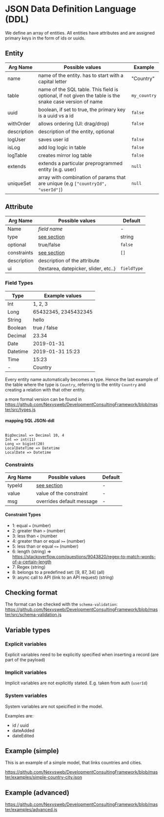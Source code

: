 # JSON Data Definition Language (DDL)

We define an array of entities. All entities have attributes and are assigned primary keys in the form of ids or uuids.

## Entity

| Arg Name    |  Possible values                                                                 | Example     |
|-------------|----------------------------------------------------------------------------------|-------------|
| name        | name of the entity. has to start with a capital letter                           | "Country"   |
| table       | name of the SQL table. This field is optional, if not given the table is the snake case version of name                                                                                                        | `my_country`|
| uuid        | boolean, if set to true, the primary key is a uuid vs a id                       | `false`     |
| withOrder   | allows ordering (UI: drag/drop)                                                  | `false`     |
| description | description of the entity, optional                                              |             |
| logUser     | saves user id                                                                    | `false`     |
| isLog       | add log logic in table                                                           | `false`     |
| logTable    | creates mirror log table                                                         | `false`     |
| extends     | extends a particular preprogrammed entity (e.g. user)                            | `null`      |
| uniqueSet   | array with combination of params that are unique (e.g `["countryId", "userId"]`) | `null`      |

## Attribute


| Arg Name    |  Possible values                                                | Default     |
|-------------|-----------------------------------------------------------------|-------------|
| Name        | *field name*                                                    | -           |
| type        | [see section](#field-types)                                     | string      |
| optional    | true/false                                                      | `false`     |
| constraints | [see section](#constraints)                                     | `[]`        |
| description | description of the attribute                                    |             |
| ui          | {textarea, datepicker, slider, etc..}                           | `fieldType` |


### Field Types

| Type     | Example values       |
|----------|----------------------|
| Int      | 1, 2, 3              |
| Long     | 65432345, 2345432345 |
| String   | hello                |
| Boolean  | true / false         |
| Decimal  | 23.34                |
| Date     | 2019-01-31           |
| Datetime | 2019-01-31 15:23     |
| Time     | 15:23                |
| -        | Country              |

Every entity name automatically becomes a type. Hence the last example of the table where the type is `Country`, referring to the entity `Country` and creating a relation with that other entity.

a more formal version can be found in https://github.com/Nexysweb/DevelopmentConsultingFramework/blob/master/src/types.js

#### mapping SQL JSON-ddl

```

BigDecimal => Decimal 10, 4
Int => int(11)
Long => bigint(20)
LocalDateTime => Datetime
LocalDate => Datetime
```

### Constraints

| Arg Name    |  Possible values                                                | Default     |
|-------------|-----------------------------------------------------------------|-------------|
| typeId      | [see section](#constraint-types)                                | -           |
| value       | value of the constraint                                         | -           |
| msg         | overrides default message                                       | -           |

#### Constraint Types
* 1: equal `=` (number)
* 2: greater than `>` (number(
* 3: less than `<` (number
* 4: greater than or equal `>=` (number)
* 5: less than or equal `<=` (number)
* 6: length (string) => https://stackoverflow.com/questions/9043820/regex-to-match-words-of-a-certain-length
* 7: Regex (string)
* 8: belongs to a predefined set: [9, 87, 34] (all)
* 9: async call to API (link to an API request) (string)

## Checking format

The format can be checked with the `schema-validation`: https://github.com/Nexysweb/DevelopmentConsultingFramework/blob/master/src/schema-validation.js

## Variable types

### Explicit variables

Explicit variables need to be explicitly specified when inserting a record (are part of the payload)

### Implicit variables

Implicit variables are not explicitly stated. E.g. taken from auth (`userId`)

### System variables

System variables are not speicified in the model.

Examples are:

* id / uuid
* dateAdded
* dateEdited

## Example (simple)

This is an example of a simple model, that links countries and cities. 

https://github.com/Nexysweb/DevelopmentConsultingFramework/blob/master/examples/simple-country-city.json

## Example (advanced)

https://github.com/Nexysweb/DevelopmentConsultingFramework/blob/master/examples/advanced.js
